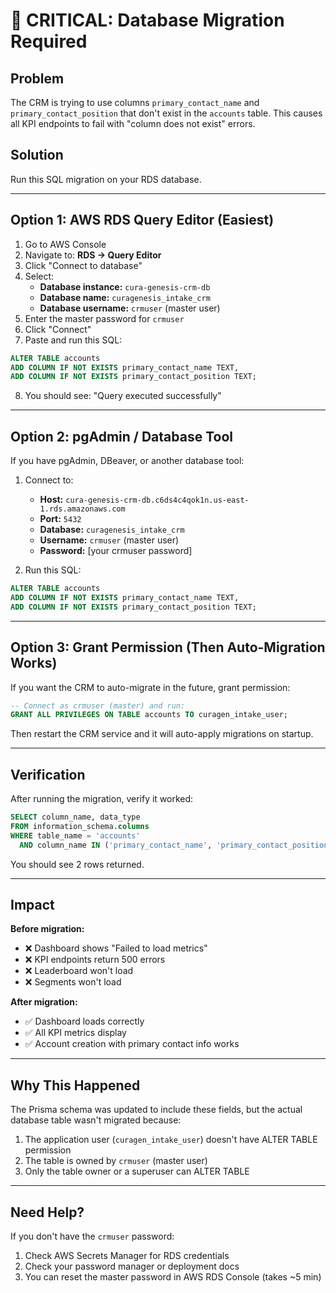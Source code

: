 # 🚨 CRITICAL: Database Migration Required

## Problem
The CRM is trying to use columns `primary_contact_name` and `primary_contact_position` that don't exist in the `accounts` table. This causes all KPI endpoints to fail with "column does not exist" errors.

## Solution
Run this SQL migration on your RDS database.

---

## Option 1: AWS RDS Query Editor (Easiest)

1. Go to AWS Console
2. Navigate to: **RDS → Query Editor**
3. Click "Connect to database"
4. Select:
   - **Database instance:** `cura-genesis-crm-db`
   - **Database name:** `curagenesis_intake_crm`
   - **Database username:** `crmuser` (master user)
5. Enter the master password for `crmuser`
6. Click "Connect"
7. Paste and run this SQL:

```sql
ALTER TABLE accounts 
ADD COLUMN IF NOT EXISTS primary_contact_name TEXT,
ADD COLUMN IF NOT EXISTS primary_contact_position TEXT;
```

8. You should see: "Query executed successfully"

---

## Option 2: pgAdmin / Database Tool

If you have pgAdmin, DBeaver, or another database tool:

1. Connect to:
   - **Host:** `cura-genesis-crm-db.c6ds4c4qok1n.us-east-1.rds.amazonaws.com`
   - **Port:** `5432`
   - **Database:** `curagenesis_intake_crm`
   - **Username:** `crmuser` (master user)
   - **Password:** [your crmuser password]

2. Run this SQL:

```sql
ALTER TABLE accounts 
ADD COLUMN IF NOT EXISTS primary_contact_name TEXT,
ADD COLUMN IF NOT EXISTS primary_contact_position TEXT;
```

---

## Option 3: Grant Permission (Then Auto-Migration Works)

If you want the CRM to auto-migrate in the future, grant permission:

```sql
-- Connect as crmuser (master) and run:
GRANT ALL PRIVILEGES ON TABLE accounts TO curagen_intake_user;
```

Then restart the CRM service and it will auto-apply migrations on startup.

---

## Verification

After running the migration, verify it worked:

```sql
SELECT column_name, data_type 
FROM information_schema.columns 
WHERE table_name = 'accounts' 
  AND column_name IN ('primary_contact_name', 'primary_contact_position');
```

You should see 2 rows returned.

---

## Impact

**Before migration:**
- ❌ Dashboard shows "Failed to load metrics"
- ❌ KPI endpoints return 500 errors
- ❌ Leaderboard won't load
- ❌ Segments won't load

**After migration:**
- ✅ Dashboard loads correctly
- ✅ All KPI metrics display
- ✅ Account creation with primary contact info works

---

## Why This Happened

The Prisma schema was updated to include these fields, but the actual database table wasn't migrated because:
1. The application user (`curagen_intake_user`) doesn't have ALTER TABLE permission
2. The table is owned by `crmuser` (master user)
3. Only the table owner or a superuser can ALTER TABLE

---

## Need Help?

If you don't have the `crmuser` password:
1. Check AWS Secrets Manager for RDS credentials
2. Check your password manager or deployment docs
3. You can reset the master password in AWS RDS Console (takes ~5 min)

